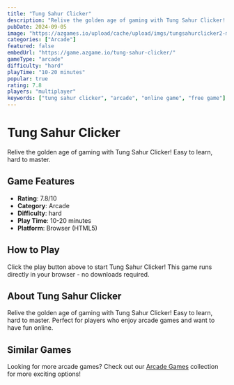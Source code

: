 ```yaml
---
title: "Tung Sahur Clicker"
description: "Relive the golden age of gaming with Tung Sahur Clicker! Easy to learn, hard to master."
pubDate: 2024-09-05
image: "https://azgames.io/upload/cache/upload/imgs/tungsahurclicker2-m144x144.webp"
categories: ["Arcade"]
featured: false
embedUrl: "https://game.azgame.io/tung-sahur-clicker/"
gameType: "arcade"
difficulty: "hard"
playTime: "10-20 minutes"
popular: true
rating: 7.8
players: "multiplayer"
keywords: ["tung sahur clicker", "arcade", "online game", "free game"]
---
```


# Tung Sahur Clicker

Relive the golden age of gaming with Tung Sahur Clicker! Easy to learn, hard to master.

## Game Features

- **Rating**: 7.8/10
- **Category**: Arcade
- **Difficulty**: hard
- **Play Time**: 10-20 minutes
- **Platform**: Browser (HTML5)

## How to Play

Click the play button above to start Tung Sahur Clicker! This game runs directly in your browser - no downloads required.

## About Tung Sahur Clicker

Relive the golden age of gaming with Tung Sahur Clicker! Easy to learn, hard to master. Perfect for players who enjoy arcade games and want to have fun online.

## Similar Games

Looking for more arcade games? Check out our [Arcade Games](/categories/arcade) collection for more exciting options!
